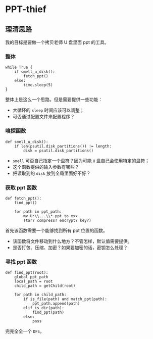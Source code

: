 # PPT-thief

## 理清思路

我的目标是要做一个拷贝老师 U 盘里面 ppt 的工具。

### 整体

```pseudo
while True {
    if smell_u_disk():
        fetch_ppt()
    else:
        time.sleep(5)
}
```

整体上是这么一个思路。但是需要提供一些功能：

* 大循环的 `sleep` 时间应该可以调整；
* 可否通过配置文件来配置程序？

### 嗅探函数

```pseudo
def smell_u_disk():
    if len(psutil.disk_partitions()) != length:
        disk = psutil.disk_partitions()
```

* `smell` 可否自己指定一个盘符？因为可能 `U` 盘自己会使用特定的盘符；
* 这个函数提供的输入参数有哪些？
* 把读取到的 `disk` 放到全局里面好不好？

### 获取 ppt 函数

```pseudo
def fetch_ppt():
    find_ppt()

    for path in ppt_path:
        mv U:\\...\\*.ppt to xxx
        (tar? compress? encrypt? key?)
```

首先该函数需要一个能够找到所有 ppt 位置的函数。

* 该函数将文件移动到什么地方？不管怎样，默认值需要提供。
* 是否打包、压缩、加密？如果要加密的话，密钥怎么处理？

### 寻找 ppt 函数

```pseudo
def find_ppt(root):
    global ppt_path
    local_path = root
    child_path = getChild(root)

    for path in child_path:
        if is_file(path) and match_ppt(path):
            ppt_path.append(path)
        elif is_dir(path):
            find_ppt(path)
        else:
            pass
```

完完全全一个 `DFS`。
